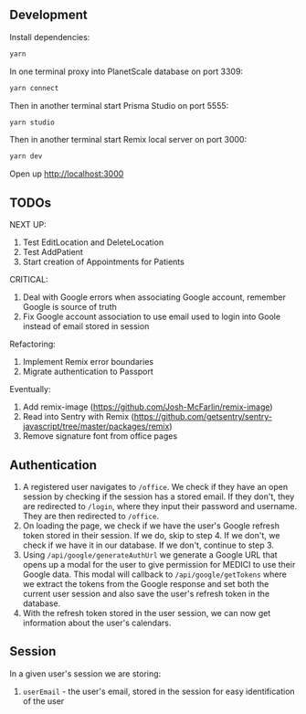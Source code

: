 ## Development

Install dependencies:

```sh
yarn
```

In one terminal proxy into PlanetScale database on port 3309:

```sh
yarn connect
```

Then in another terminal start Prisma Studio on port 5555:

```sh
yarn studio
```

Then in another terminal start Remix local server on port 3000:

```sh
yarn dev
```

Open up [http://localhost:3000](http://localhost:3000)

## TODOs

NEXT UP:
1. Test EditLocation and DeleteLocation
2. Test AddPatient
3. Start creation of Appointments for Patients

CRITICAL:
1. Deal with Google errors when associating Google account, remember Google is source of truth
2. Fix Google account association to use email used to login into Goole instead of email stored in session

Refactoring:

1. Implement Remix error boundaries
2. Migrate authentication to Passport

Eventually:

1. Add remix-image (https://github.com/Josh-McFarlin/remix-image)
2. Read into Sentry with Remix (https://github.com/getsentry/sentry-javascript/tree/master/packages/remix)
3. Remove signature font from office pages

## Authentication

1. A registered user navigates to `/office`. We check if they have an open session by checking if the session has a stored email. If they don't, they are redirected to `/login`, where they input their password and username. They are then redirected to `/office`.
2. On loading the page, we check if we have the user's Google refresh token stored in their session. If we do, skip to step 4. If we don't, we check if we have it in our database. If we don't, continue to step 3.
3. Using `/api/google/generateAuthUrl` we generate a Google URL that opens up a modal for the user to give permission for MEDICI to use their Google data. This modal will callback to `/api/google/getTokens` where we extract the tokens from the Google response and set both the current user session and also save the user's refresh token in the database.
4. With the refresh token stored in the user session, we can now get information about the user's calendars.

## Session

In a given user's session we are storing:

1. `userEmail` - the user's email, stored in the session for easy identification of the user
